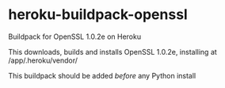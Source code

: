 # heroku-buildpack-openssl
Buildpack for OpenSSL 1.0.2e on Heroku

This downloads, builds and installs OpenSSL 1.0.2e, installing at
/app/.heroku/vendor/

This buildpack should be added *before* any Python install
